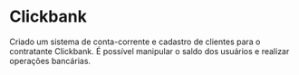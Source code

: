 # Clickbank
 Criado um sistema de conta-corrente e cadastro de clientes para o contratante Clickbank. É possível manipular o saldo dos usuários e realizar operações bancárias.
